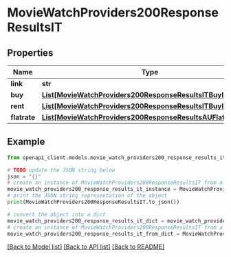 # MovieWatchProviders200ResponseResultsIT


## Properties

Name | Type | Description | Notes
------------ | ------------- | ------------- | -------------
**link** | **str** |  | [optional] 
**buy** | [**List[MovieWatchProviders200ResponseResultsITBuyInner]**](MovieWatchProviders200ResponseResultsITBuyInner.md) |  | [optional] 
**rent** | [**List[MovieWatchProviders200ResponseResultsITBuyInner]**](MovieWatchProviders200ResponseResultsITBuyInner.md) |  | [optional] 
**flatrate** | [**List[MovieWatchProviders200ResponseResultsAUFlatrateInner]**](MovieWatchProviders200ResponseResultsAUFlatrateInner.md) |  | [optional] 

## Example

```python
from openapi_client.models.movie_watch_providers200_response_results_it import MovieWatchProviders200ResponseResultsIT

# TODO update the JSON string below
json = "{}"
# create an instance of MovieWatchProviders200ResponseResultsIT from a JSON string
movie_watch_providers200_response_results_it_instance = MovieWatchProviders200ResponseResultsIT.from_json(json)
# print the JSON string representation of the object
print(MovieWatchProviders200ResponseResultsIT.to_json())

# convert the object into a dict
movie_watch_providers200_response_results_it_dict = movie_watch_providers200_response_results_it_instance.to_dict()
# create an instance of MovieWatchProviders200ResponseResultsIT from a dict
movie_watch_providers200_response_results_it_from_dict = MovieWatchProviders200ResponseResultsIT.from_dict(movie_watch_providers200_response_results_it_dict)
```
[[Back to Model list]](../README.md#documentation-for-models) [[Back to API list]](../README.md#documentation-for-api-endpoints) [[Back to README]](../README.md)



